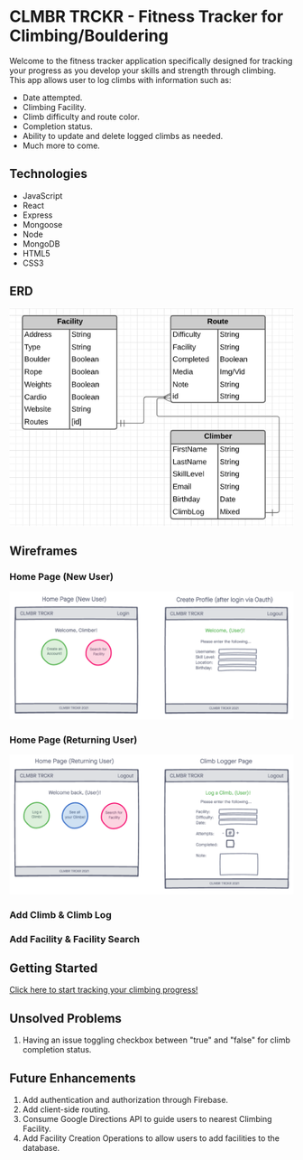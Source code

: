 # CLMBR TRCKR - Fitness Tracker for Climbing/Bouldering
Welcome to the fitness tracker application specifically designed for tracking your progress as you develop your skills and strength through climbing. This app allows user to log climbs with information such as:
- Date attempted.
- Climbing Facility.
- Climb difficulty and route color. 
- Completion status. 
- Ability to update and delete logged climbs as needed. 
- Much more to come. 

## Technologies
- JavaScript
- React
- Express
- Mongoose
- Node
- MongoDB
- HTML5
- CSS3

## ERD
![clmbr-trckr-erd](./public/images/clmbr-trckr-erd.png)

## Wireframes
### Home Page (New User)
![home-page-new-user](./public/images/home-page-new-user.png)

### Home Page (Returning User)
![home-page-returning-user](./public/images/home-page-returning-user.png)

### Add Climb & Climb Log


### Add Facility & Facility Search


## Getting Started
[Click here to start tracking your climbing progress!](https://clmbr-trckr.netlify.app/)

## Unsolved Problems
1. Having an issue toggling checkbox between "true" and "false" for climb completion status. 

## Future Enhancements
1. Add authentication and authorization through Firebase. 
2. Add client-side routing. 
3. Consume Google Directions API to guide users to nearest Climbing Facility. 
4. Add Facility Creation Operations to allow users to add facilities to the database. 